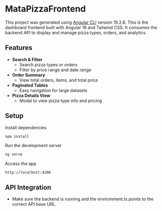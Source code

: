 # MataPizzaFrontend

This project was generated using [Angular CLI](https://github.com/angular/angular-cli) version 19.2.6.
This is the dashboard frontend built with Angular 19 and Tailwind CSS. It consumes the backend API to display and manage pizza types, orders, and analytics.

## Features
* **Search & Filter**
  * Search pizza types or orders
  * Filter by price range and date range
* **Order Summary**
  * View total orders, items, and total price
* **Paginated Tables**
  * Easy navigation for large datasets
* **Pizza Details View**
  * Modal to view pizza type info and pricing

## Setup

Install dependencies

```bash
npm install
```

Run the development server

```bash
ng serve
```

Access the app

```web
http://localhost:4200
```

## API Integration

* Make sure the backend is running and the environment.ts points to the correct API base URL.

